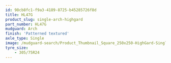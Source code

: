 ```yaml
---
id: 98cb8fc1-f9a3-4189-8725-b45285726f8d
title: HL47G
product_slug: single-arch-highgard
part_number: HL47G
mudguard: Arch
finish: 'Patterned textured'
axle_type: Single
image: /mudguard-search/Product_Thumbnail_Square_250x250-HighGard-Single-Arch.jpg
tyre_size: 
    - 305/75R24
---
```

